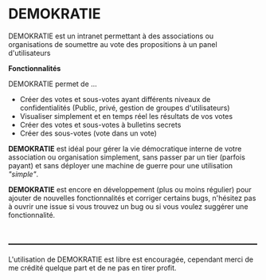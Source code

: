 # DEMOKRATIE
DEMOKRATIE est un intranet permettant à des associations ou organisations de soumettre au vote des propositions à un panel d'utilisateurs

**Fonctionnalités**

DEMOKRATIE permet de ...
* Créer des votes et sous-votes ayant différents niveaux de confidentialités (Public, privé, gestion de groupes d'utilisateurs)
* Visualiser simplement et en temps réel les résultats de vos votes
* Créer des votes et sous-votes à bulletins secrets
* Créer des sous-votes (vote dans un vote)

**DEMOKRATIE** est idéal pour gérer la vie démocratique interne de votre association ou organisation simplement, sans passer par un tier (parfois payant) et sans déployer une machine de guerre pour une utilisation *"simple"*.

**DEMOKRATIE** est encore en développement (plus ou moins régulier) pour ajouter de nouvelles fonctionnalités et corriger certains bugs, n'hésitez pas à ouvrir une issue si vous trouvez un bug ou si vous voulez suggérer une fonctionnalité.

## __________________________________________________

L'utilisation de DEMOKRATIE est libre est encouragée, cependant merci de me crédité quelque part et de ne pas en tirer profit. 
